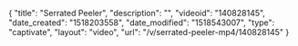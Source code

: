{
    "title": "Serrated Peeler",
    "description": "",
    "videoid": "140828145",
    "date_created": "1518203558",
    "date_modified": "1518543007",
    "type": "captivate",
    "layout": "video",
    "url": "\/v\/serrated-peeler-mp4\/140828145"
}